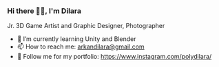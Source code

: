 ### Hi there 👋🏻, I'm Dilara
Jr. 3D Game Artist and Graphic Designer, Photographer

- 🌱 I’m currently learning Unity and Blender
- 📫 How to reach me: arkandilara@gmail.com
- 🎨 Follow me for my portfolio: https://www.instagram.com/polydilara/
